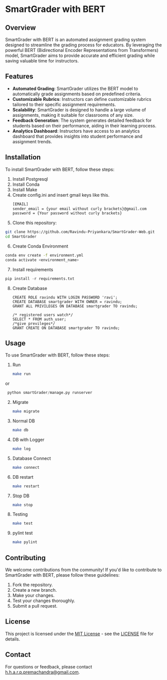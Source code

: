 # SmartGrader with BERT

## Overview

SmartGrader with BERT is an automated assignment grading system designed to streamline the grading process for educators. By leveraging the powerful BERT (Bidirectional Encoder Representations from Transformers) model, SmartGrader aims to provide accurate and efficient grading while saving valuable time for instructors.

## Features

- **Automated Grading**: SmartGrader utilizes the BERT model to automatically grade assignments based on predefined criteria.
- **Customizable Rubrics**: Instructors can define customizable rubrics tailored to their specific assignment requirements.
- **Scalability**: SmartGrader is designed to handle a large volume of assignments, making it suitable for classrooms of any size.
- **Feedback Generation**: The system generates detailed feedback for students based on their performance, aiding in their learning process.
- **Analytics Dashboard**: Instructors have access to an analytics dashboard that provides insights into student performance and assignment trends.

## Installation

To install SmartGrader with BERT, follow these steps:

1. Install Postgresql
2. Install Conda
3. Install Make
4. Create config.ini and insert gmail keys like this.
   ```bash
   [EMAIL]
   sender_email = {your email without curly brackets}@gmail.com
   password = {Your password without curly brackets}
   ```
5. Clone this repository:
  ```bash
  git clone https://github.com/Ravindu-Priyankara/SmartGrader-Web.git
  cd SmartGrader
  ```
6. Create Conda Environment
  ```bash
  conda env create -f environment.yml
  conda activate <environment_name>
  ```
7. Install requirements
  ```python
  pip install -r requirements.txt
  ```
8. Create Database
   ```mysql
   CREATE ROLE ravindu WITH LOGIN PASSWORD 'ravi';
   CREATE DATABASE smartgrader WITH OWNER = ravindu;
   GRANT ALL PRIVILEGES ON DATABASE smartgrader TO ravindu;
   
   /* registered users watch*/
   SELECT * FROM auth_user;
   /*give previleges*/
   GRANT CREATE ON DATABASE smartgrader TO ravindu;
   ```

## Usage

To use SmartGrader with BERT, follow these steps:

1. Run
   ```bash
   make run
   ```
or

  ```python
   python smartGrader/manage.py runserver
   ```
2. Migrate
   ```bash
   make migrate
   ```
3. Normal DB
   ```bash
   make db
   ```
4. DB with Logger
   ```bash
   make log
   ```
5. Database Connect
   ```bash
   make connect
   ```
6. DB restart
   ```bash
   make restart
   ```
7. Stop DB
   ```bash
   make stop
   ```
8. Testing
   ```bash
   make test
   ```
9. pylint test
   ```bash
   make pylint
   ```

## Contributing

We welcome contributions from the community! If you'd like to contribute to SmartGrader with BERT, please follow these guidelines:

1. Fork the repository.
2. Create a new branch.
3. Make your changes.
4. Test your changes thoroughly.
5. Submit a pull request.

## License


This project is licensed under the [MIT License](LICENSE) - see the [LICENSE](LICENSE) file for details.


## Contact

For questions or feedback, please contact h.h.a.r.p.premachandra@gmail.com.
